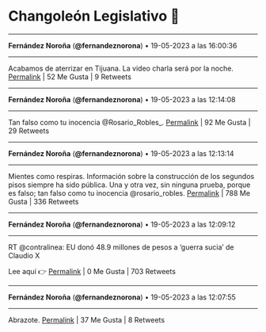 # Changoleón Legislativo 🙈
*****
**Fernández Noroña** (**@fernandeznorona**) • 19-05-2023 a las 16:00:36
*****
Acabamos de aterrizar en Tijuana. La video charla será por la noche.
[Permalink](https://twitter.com/fernandeznorona/status/1659710678905786368) | 52 Me Gusta | 9 Retweets
*****
**Fernández Noroña** (**@fernandeznorona**) • 19-05-2023 a las 12:14:08
*****
Tan falso como tu inocencia @Rosario_Robles_.
[Permalink](https://twitter.com/fernandeznorona/status/1659653686216523776) | 92 Me Gusta | 29 Retweets
*****
**Fernández Noroña** (**@fernandeznorona**) • 19-05-2023 a las 12:13:14
*****
Mientes como respiras. Información sobre la construcción de los segundos pisos siempre ha sido pública. Una y otra vez, sin ninguna prueba, porque es falso; tan falso como tu inocencia @rosario_robles.
[Permalink](https://twitter.com/fernandeznorona/status/1659653461712183296) | 788 Me Gusta | 336 Retweets
*****
**Fernández Noroña** (**@fernandeznorona**) • 19-05-2023 a las 12:09:12
*****
RT @contralinea: EU donó 48.9 millones de pesos a ‘guerra sucia’ de Claudio X


Lee aquí 👉
[Permalink](https://twitter.com/fernandeznorona/status/1659652446887755777) | 0 Me Gusta | 703 Retweets
*****
**Fernández Noroña** (**@fernandeznorona**) • 19-05-2023 a las 12:07:55
*****
Abrazote.
[Permalink](https://twitter.com/fernandeznorona/status/1659652122122805248) | 37 Me Gusta | 8 Retweets